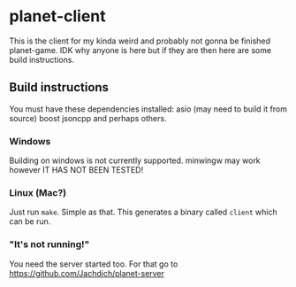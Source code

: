 # planet-client

This is the client for my kinda weird and probably not gonna be finished planet-game. IDK why anyone is here but if they are then here are some build instructions.

## Build instructions

You must have these dependencies installed:
    asio (may need to build it from source)
    boost
    jsoncpp
and perhaps others.

### Windows

Building on windows is not currently supported. minwingw may work however IT HAS NOT BEEN TESTED!

### Linux (Mac?)

Just run `make`. Simple as that. This generates a binary called `client` which can be run.

### "It's not running!"

You need the server started too. For that go to https://github.com/Jachdich/planet-server
